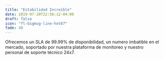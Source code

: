 ```yaml
---
title: "Estabilidad Increíble"
date: 2019-07-20T22:56:12-04:00
draft: false
icon: "fl-bigmug-line-hot67"
fade: 40
---
```

Ofrecemos un SLA de 99.99% de disponibilidad, un numero imbatible en el mercado, soportado por nuestra plataforma de monitoreo y nuestro personal de soporte técnico 24x7.